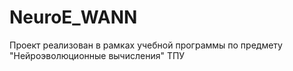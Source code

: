 # NeuroE_WANN
Проект реализован в рамках учебной программы по предмету "Нейроэволюционные вычисления" ТПУ
